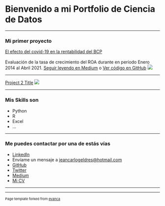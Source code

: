 # Bienvenido a mi Portfolio de Ciencia de Datos

---

### Mi primer proyecto

[El efecto del covid-19 en la rentabilidad del BCP](https://medium.com/@jeancarlogv10/el-efecto-del-covid-19-en-la-rentabilidad-del-bcp-a56fd9392067)
<br><br>
Evaluación de la tasa de crecimiento del ROA durante en período Enero 2014 al Abril 2021. [Seguir leyendo en Medium](https://medium.com/@jeancarlogv10/el-efecto-del-covid-19-en-la-rentabilidad-del-bcp-a56fd9392067) o [Ver código en GitHub](https://github.com/JeancarloGeldres/Analysis-Factors-Interns-)
[<img src="images/dummy_thumbnail.jpg?raw=true"/>](https://github.com/JeancarloGeldres/Analysis-Factors-Interns-)

---
[Project 2 Title](/pdf/sample_presentation.pdf)
<img src="images/dummy_thumbnail.jpg?raw=true"/>

---


### Mis Skills son

- Python
- R
- Excel
- ...

---

### Me puedes contactar por una de estás vías

- [LinkedIn](https://www.linkedin.com/in/jeancarlo-geldres-v%C3%A1squez-251a19179/)
- Envíame un mensaje a <jeancarlogeldres@hotmail.com>
- [GitHub](https://github.com/JeancarloGeldres/Analysis-Factors-Interns-)
- [Twitter](https://twitter.com/JeancarloGeldr1)
- [Medium](https://medium.com/@jeancarlogv10)
- [Mi CV](/pdf/plantilla-curriculum-blanco.pdf)


---




---
<p style="font-size:11px">Page template forked from <a href="https://github.com/evanca/quick-portfolio">evanca</a></p>
<!-- Remove above link if you don't want to attibute -->
